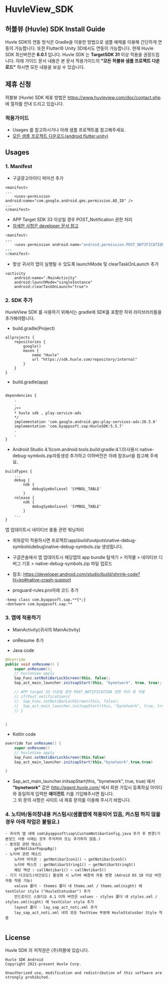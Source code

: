 # HuvleView_SDK

## 허블뷰 (Huvle) SDK Install Guide

Huvle SDK의 연동 방식은 Gradle을 이용한 방법으로 샘플 예제를 이용해 간단하게 연동이 가능합니다.
또한 Flutter와 Unity 3D에서도 연동이 가능합니다. 현재 Huvle SDK 최신버전은 **6.0.1** 입니다.
Huvle SDK 는 **TargetSDK 31** 이상 적용을 권장드립니다.
아래 가이드 문서 내용은 본 문서 적용가이드의 **"모든 허블뷰 샘플 프로젝트 다운로드"** 하시면 모든 내용을 보실 수 있습니다.



## 제휴 신청
허블뷰 (Huvle) SDK 제휴 방법은 https://www.huvleview.com/doc/contact.php 에 절차를 안내 드리고 있습니다.


### 적용가이드
- Usages 를 참고하시거나 아래 샘플 프로젝트를 참고해주세요.
- [모든 샘플 프로젝트 다운로드(android,flutter,unity)](https://github.com/Huvle-Ad/HuvleView_SDK_KR/archive/main.zip)


## Usages
### 1. Manifest

- 구글광고아이디 퍼미션 추가
```
<manifest>
...
    <uses-permission android:name="com.google.android.gms.permission.AD_ID" /> 
...
</manifest>
```

- APP Target SDK 33 이상일 경우 POST_Notification 권한 처리   
- [자세한 사항은 developer 문서 참고](https://developer.android.com/develop/ui/views/notifications/notification-permission?hl=en)

```java
<manifest>
...
    <uses-permission android:name="android.permission.POST_NOTIFICATIONS"/>
...
</manifest>

```

- 항상 귀사의 앱이 실행될 수 있도록 launchMode 및 clearTaskOnLaunch 추가
```
<activity
	android:name=".MainActivity"
	android:launchMode="singleInstance"
	android:clearTaskOnLaunch="true">
```

### 2. SDK 추가
HuvleView SDK 를 사용하기 위해서는 gradle에 SDK를 포함한 하위 라이브러리들을 추가해야합니다.
- build.gradle(Project)
```
allprojects {
    repositories {
        google()
        maven {
            name "Huvle"
            url "https://sdk.huvle.com/repository/internal"
        }
    }
}
```

- build.gradle(app)
```

dependencies {
	.
	.
	/**
	* huvle sdk , play-service-ads 
	*/
	implementation 'com.google.android.gms:play-services-ads:20.5.0'
	implementation 'com.byappsoft.sap:HuvleSDK:5.5.7' 
	.
	.
}
```

- Android Studio 4.1(com.android.tools.build:gradle:4.1.0)사용시 native-debug-symbols.zip자동생성 추가하고 이하버전은 아래 참조url을 참고해 주세요.
```
buildTypes {
	...
    debug {
        ndk {
            debugSymbolLevel 'SYMBOL_TABLE'
        }
    release {
        ndk {
            debugSymbolLevel 'SYMBOL_TABLE'
        }
	...
}
```
앱 업데이트시 네이티브 충돌 관련 워닝처리
- 위와같이 적용하시면 프로젝트\app\build\outputs\native-debug-symbols\debug\native-debug-symbols.zip 생성됩니다.
- 구글콘솔에서 앱 업데이트시 해당앱의 app bundle 탐색기 > 저작물 > 네이티브 디버그 기호 > native-debug-symbols.zip 파일 업로드
- 참조: https://developer.android.com/studio/build/shrink-code?hl=ko#native-crash-support

- proguard-rules.pro아래 코드 추가
```
-keep class com.byappsoft.sap.**{*;}
-dontwarn com.byappsoft.sap.**
```

### 3. 앱에 적용하기
- MainActivity(귀사의 MainActivity)

+ onResume 추가

+ Java code
```java
@Override
public void onResume() {
	super.onResume();
	// huvleView apply
	Sap_Func.setNotiBarLockScreen(this, false);
	Sap_act_main_launcher.initsapStart(this, "bynetwork", true, true);

	// APP target 33 이상일 경우 POST_NOTIFICATION 권한 처리 후 적용
	// if(Post_notification){
	// 	Sap_Func.setNotiBarLockScreen(this, false);
	// 	Sap_act_main_launcher.initsapStart(this, "bynetwork", true, true);
	// }
	
	
}
```
- Kotlin code
```java
override fun onResume() {
	super.onResume()
	// huvleView apply
	Sap_Func.setNotiBarLockScreen(this,false)
	Sap_act_main_launcher.initsapStart(this,"bynetwork",true,true)

}
```
   


- Sap_act_main_launcher.initsapStart(this, "bynetwork", true, true) 에서   
  **"bynetwork"** 값은 _http://agent.huvle.com/_ 에서 회원 가입시 등록하실 아이디와 동일하게 입력한 **에이전트** 키를 기입해주시면 됩니다.   
  그 외 문의 사항은 사이트 내 제휴 문의를 이용해 주시기 바랍니다.




### 4. 노티바/동의창내용 커스텀시(샘플앱에 적용되어 있음, 커스텀 하지 않을경우 아래 작업은 불필요.)
```
- 귀사의 앱 내에 com\byappsoft\sap\CustomNotibarConfig.java 추가 후 변경(기본모드 사용 시에는 모두 주석처리 또는 추가하지 않음.)
- 동의창 관련 매소드
	getNotibarPopupBg()
- 노티바 관련 매소드
	노티바 아이콘 : getNotibarIcon1() ~ getNotibarIcon5()
	노티바 텍스트 : getNotibarString1() ~ getNotibarString5()
	해당 액션 : callNotibar1() ~ callNotibar5()
- 기기 다크모드(야간모드) 활성화 시 노티바 배경색 자동 변경 (Adroid OS 10 이상 버전 자동 적용 가능)
	valuse 폴더 - themes 폴더 내 thems.xml / thems.xml(night) 에 textColor style ("HuvleStatusbar") 추가 
	안드로이드 스튜디오 4.1 이하 버전은 values - styles 폴더 내 styles.xml / styles.xml(night) 에 textColor style 추가
	layout 폴더 - lay_sap_act_noti.xml 추가 
	lay_sap_act_noti.xml 내의 모든 TextView 부분에 HuvleStatusbar Style 적용 
	 
```


## License
Huvle SDK 의 저작권은 (주)허블에 있습니다.
```
Huvle SDK Android
Copyright 2021-present Huvle Corp.

Unauthorized use, modification and redistribution of this software are strongly prohibited.
```

